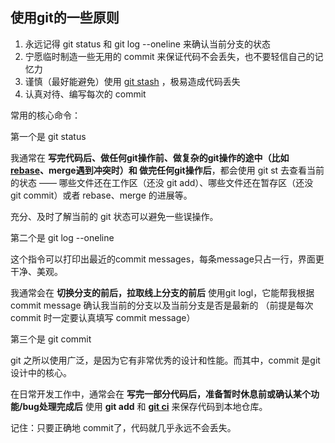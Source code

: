 ## 使用git的一些原则

1. 永远记得 git status 和 git  log --oneline 来确认当前分支的状态
2. 宁愿临时制造一些无用的 commit 来保证代码不会丢失，也不要轻信自己的记忆力
3. 谨慎（最好能避免）使用 [git stash](https://www.zhihu.com/search?q=git%20stash&search_source=Entity&hybrid_search_source=Entity&hybrid_search_extra=%7B%22sourceType%22%3A%22article%22%2C%22sourceId%22%3A%22250493093%22%7D) ，极易造成代码丢失
4. 认真对待、编写每次的 commit

常用的核心命令：

第一个是 git status

我通常在 **写完代码后、做任何git操作前、做复杂的git操作的途中（比如 [rebase](https://www.zhihu.com/search?q=rebase&search_source=Entity&hybrid_search_source=Entity&hybrid_search_extra=%7B%22sourceType%22%3A%22article%22%2C%22sourceId%22%3A%22250493093%22%7D)、merge遇到冲突时）和 做完任何git操作后**，都会使用 git st 去查看当前的状态 —— 哪些文件还在工作区（还没 git add）、哪些文件还在暂存区（还没 git commit）或者 rebase、merge 的进展等。

充分、及时了解当前的 git 状态可以避免一些误操作。



第二个是  git log --oneline 

这个指令可以打印出最近的commit messages，每条message只占一行，界面更干净、美观。

我通常会在 **切换分支的前后，拉取线上分支的前后** 使用git logl，它能帮我根据 commit message 确认我当前的分支以及当前分支是否是最新的 （前提是每次 commit 时一定要认真填写 commit message）



第三个是 git commit

git 之所以使用广泛，是因为它有非常优秀的设计和性能。而其中，commit 是git 设计中的核心。

在日常开发工作中，通常会在 **写完一部分代码后，准备暂时休息前或确认某个功能/bug处理完成后** 使用 **git add** 和 **[git ci](https://www.zhihu.com/search?q=git%20ci&search_source=Entity&hybrid_search_source=Entity&hybrid_search_extra=%7B%22sourceType%22%3A%22article%22%2C%22sourceId%22%3A%22250493093%22%7D)** 来保存代码到本地仓库。

记住：只要正确地 commit了，代码就几乎永远不会丢失。

